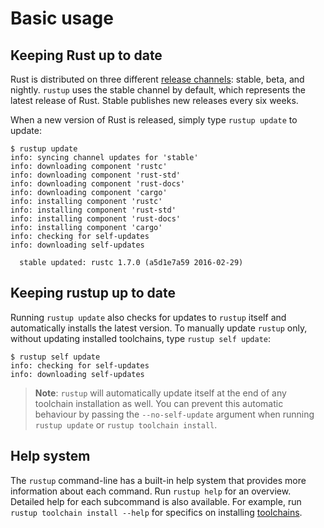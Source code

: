 # Basic usage

## Keeping Rust up to date

Rust is distributed on three different [release channels]: stable, beta, and
nightly. `rustup` uses the stable channel by default, which
represents the latest release of Rust. Stable publishes new releases every six weeks.

[release channels]: concepts/channels.md

When a new version of Rust is released, simply type `rustup update` to update:

```console
$ rustup update
info: syncing channel updates for 'stable'
info: downloading component 'rustc'
info: downloading component 'rust-std'
info: downloading component 'rust-docs'
info: downloading component 'cargo'
info: installing component 'rustc'
info: installing component 'rust-std'
info: installing component 'rust-docs'
info: installing component 'cargo'
info: checking for self-updates
info: downloading self-updates

  stable updated: rustc 1.7.0 (a5d1e7a59 2016-02-29)

```

## Keeping rustup up to date

Running `rustup update` also checks for updates to `rustup` itself and automatically
installs the latest version. To manually update `rustup` only,
without updating installed toolchains, type `rustup self update`:

```console
$ rustup self update
info: checking for self-updates
info: downloading self-updates
```

> **Note**: `rustup` will automatically update itself at the end of any toolchain installation as well.
> You can prevent this automatic behaviour by passing the `--no-self-update` argument
> when running `rustup update` or `rustup toolchain install`.

## Help system

The `rustup` command-line has a built-in help system that provides more
information about each command. Run `rustup help` for an overview. Detailed
help for each subcommand is also available. For example, run `rustup toolchain
install --help` for specifics on installing [toolchains].

[toolchains]: concepts/toolchains.md


